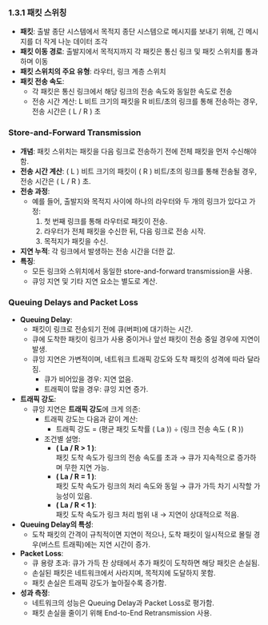 ### 1.3.1 패킷 스위칭

- **패킷**: 출발 종단 시스템에서 목적지 종단 시스템으로 메시지를 보내기 위해, 긴 메시지를 더 작게 나눈 데이터 조각
- **패킷 이동 경로**: 출발지에서 목적지까지 각 패킷은 통신 링크 및 패킷 스위치를 통과하며 이동
- **패킷 스위치의 주요 유형**: 라우터, 링크 계층 스위치
- **패킷 전송 속도**:
  - 각 패킷은 통신 링크에서 해당 링크의 전송 속도와 동일한 속도로 전송
  - 전송 시간 계산: L 비트 크기의 패킷을 R 비트/초의 링크를 통해 전송하는 경우, 전송 시간은 \( L / R \) 초

### Store-and-Forward Transmission

- **개념**: 패킷 스위치는 패킷을 다음 링크로 전송하기 전에 전체 패킷을 먼저 수신해야 함.
- **전송 시간 계산**: \( L \) 비트 크기의 패킷이 \( R \) 비트/초의 링크를 통해 전송될 경우, 전송 시간은 \( L / R \) 초.
- **전송 과정**:
  - 예를 들어, 출발지와 목적지 사이에 하나의 라우터와 두 개의 링크가 있다고 가정:
    1. 첫 번째 링크를 통해 라우터로 패킷이 전송.
    2. 라우터가 전체 패킷을 수신한 뒤, 다음 링크로 전송 시작.
    3. 목적지가 패킷을 수신.
- **지연 누적**: 각 링크에서 발생하는 전송 시간을 더한 값.
- **특징**:
  - 모든 링크와 스위치에서 동일한 store-and-forward transmission을 사용.
  - 큐잉 지연 및 기타 지연 요소는 별도로 계산.

### Queuing Delays and Packet Loss

- **Queuing Delay**:
  - 패킷이 링크로 전송되기 전에 큐(버퍼)에 대기하는 시간.
  - 큐에 도착한 패킷이 링크가 사용 중이거나 앞선 패킷이 전송 중일 경우에 지연이 발생.
  - 큐잉 지연은 가변적이며, 네트워크 트래픽 강도와 도착 패킷의 성격에 따라 달라짐.
    - 큐가 비어있을 경우: 지연 없음.
    - 트래픽이 많을 경우: 큐잉 지연 증가.
- **트래픽 강도**:
  - 큐잉 지연은 **트래픽 강도**에 크게 의존:
    - 트래픽 강도는 다음과 같이 계산:
      - 트래픽 강도 = (평균 패킷 도착률 \( La \)) ÷ (링크 전송 속도 \( R \))  
    - 조건별 설명:
      - **\( La / R > 1 \)**:  
        패킷 도착 속도가 링크의 전송 속도를 초과 → 큐가 지속적으로 증가하며 무한 지연 가능.
      - **\( La / R = 1 \)**:  
        패킷 도착 속도가 링크의 처리 속도와 동일 → 큐가 가득 차기 시작할 가능성이 있음.
      - **\( La / R < 1 \)**:  
        패킷 도착 속도가 링크 처리 범위 내 → 지연이 상대적으로 적음.
- **Queuing Delay의 특성**:
  - 도착 패킷의 간격이 규칙적이면 지연이 적으나, 도착 패킷이 일시적으로 몰릴 경우(버스트 트래픽)에는 지연 시간이 증가.
- **Packet Loss**:
  - 큐 용량 초과: 큐가 가득 찬 상태에서 추가 패킷이 도착하면 해당 패킷은 손실됨.
  - 손실된 패킷은 네트워크에서 사라지며, 목적지에 도달하지 못함.
  - 패킷 손실은 트래픽 강도가 높아질수록 증가함.
- **성과 측정**:
  - 네트워크의 성능은 Queuing Delay과 Packet Loss로 평가함.
  - 패킷 손실을 줄이기 위해 End-to-End Retransmission 사용.
